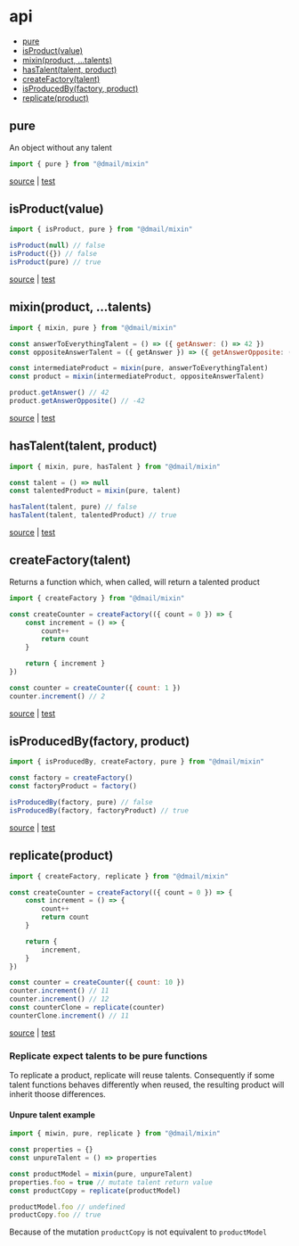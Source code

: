 # api

* [pure](#pure)
* [isProduct(value)](#isproductvalue)
* [mixin(product, ...talents)](#mixinproduct-talents)
* [hasTalent(talent, product)](#hastalenttalent-product)
* [createFactory(talent)](#createfactorytalent)
* [isProducedBy(factory, product)](#isproducedbyfactory-product)
* [replicate(product)](#replicateproduct)

## pure

An object without any talent

```javascript
import { pure } from "@dmail/mixin"
```

[source](../src/mixin.js) | [test](../src/mixin.test.js)

## isProduct(value)

```javascript
import { isProduct, pure } from "@dmail/mixin"

isProduct(null) // false
isProduct({}) // false
isProduct(pure) // true
```

[source](../src/mixin.js) | [test](../src/mixin.test.js)

## mixin(product, ...talents)

```javascript
import { mixin, pure } from "@dmail/mixin"

const answerToEverythingTalent = () => ({ getAnswer: () => 42 })
const oppositeAnswerTalent = ({ getAnswer }) => ({ getAnswerOpposite: () => getAnswer() * -1 })

const intermediateProduct = mixin(pure, answerToEverythingTalent)
const product = mixin(intermediateProduct, oppositeAnswerTalent)

product.getAnswer() // 42
product.getAnswerOpposite() // -42
```

[source](../src/mixin.js) | [test](../src/mixin.test.js)

## hasTalent(talent, product)

```javascript
import { mixin, pure, hasTalent } from "@dmail/mixin"

const talent = () => null
const talentedProduct = mixin(pure, talent)

hasTalent(talent, pure) // false
hasTalent(talent, talentedProduct) // true
```

[source](../src/mixin.js) | [test](../src/mixin.test.js)

## createFactory(talent)

Returns a function which, when called, will return a talented product

```javascript
import { createFactory } from "@dmail/mixin"

const createCounter = createFactory(({ count = 0 }) => {
	const increment = () => {
		count++
		return count
	}

	return { increment }
})

const counter = createCounter({ count: 1 })
counter.increment() // 2
```

[source](../src/factory.js) | [test](../src/factory.test.js)

## isProducedBy(factory, product)

```javascript
import { isProducedBy, createFactory, pure } from "@dmail/mixin"

const factory = createFactory()
const factoryProduct = factory()

isProducedBy(factory, pure) // false
isProducedBy(factory, factoryProduct) // true
```

[source](../src/factory.js) | [test](../src/factory.test.js)

## replicate(product)

```javascript
import { createFactory, replicate } from "@dmail/mixin"

const createCounter = createFactory(({ count = 0 }) => {
	const increment = () => {
		count++
		return count
	}

	return {
		increment,
	}
})

const counter = createCounter({ count: 10 })
counter.increment() // 11
counter.increment() // 12
const counterClone = replicate(counter)
counterClone.increment() // 11
```

[source](../src/mixin.js) | [test](../src/mixin.test.js)

### Replicate expect talents to be pure functions

To replicate a product, replicate will reuse talents.
Consequently if some talent functions behaves differently when reused, the resulting product will inherit thoose differences.

#### Unpure talent example

```javascript
import { miwin, pure, replicate } from "@dmail/mixin"

const properties = {}
const unpureTalent = () => properties

const productModel = mixin(pure, unpureTalent)
properties.foo = true // mutate talent return value
const productCopy = replicate(productModel)

productModel.foo // undefined
productCopy.foo // true
```

Because of the mutation `productCopy` is not equivalent to `productModel`
